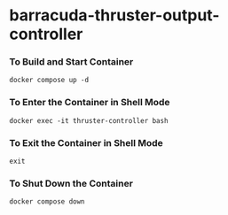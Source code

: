 # barracuda-thruster-output-controller

### To Build and Start Container 
```
docker compose up -d
```

### To Enter the Container in Shell Mode
```
docker exec -it thruster-controller bash
```

### To Exit the Container in Shell Mode
```
exit
```

### To Shut Down the Container 
```
docker compose down
```
